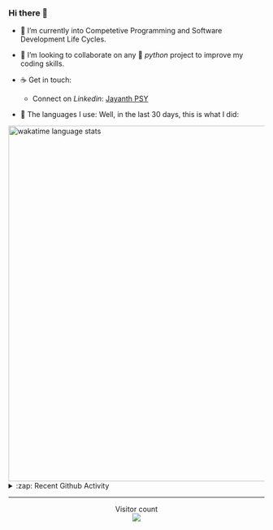 ### Hi there 👋

- 🌱 I’m currently into Competetive Programming and Software Development Life Cycles.

- 👯 I’m looking to collaborate on any :snake: *python* project to improve my coding skills.

- ☕ Get in touch:
  +  Connect on *Linkedin*: [Jayanth PSY](https://www.linkedin.com/in/jayanth-p-b3924812a/)

<!--- ⚡ Fun fact: *Python* is older than *C++* and *Java*. -->

- :memo: The languages I use: Well, in the last 30 days, this is what I did:

<img src="https://wakatime.com/share/@j_tesla/4d0b7d1e-6b31-4b03-accf-374d3ed5433f.png" alt="wakatime language stats" width="700"/>

<details>
  <summary>:zap: Recent Github Activity</summary>
  
<!--START_SECTION:activity-->
1. 💪 Opened PR [#5](https://github.com/thealphadollar/GSoCOrgFrequency/pull/5) in [thealphadollar/GSoCOrgFrequency](https://github.com/thealphadollar/GSoCOrgFrequency)
2. 💪 Opened PR [#1](https://github.com/j-tesla/GSoCOrgFrequency/pull/1) in [j-tesla/GSoCOrgFrequency](https://github.com/j-tesla/GSoCOrgFrequency)
3. ❗️ Opened issue [#4](https://github.com/thealphadollar/GSoCOrgFrequency/issues/4) in [thealphadollar/GSoCOrgFrequency](https://github.com/thealphadollar/GSoCOrgFrequency)
4. 🗣 Commented on [#1](https://github.com/thealphadollar/GSoCOrgFrequency/issues/1) in [thealphadollar/GSoCOrgFrequency](https://github.com/thealphadollar/GSoCOrgFrequency)
5. ❗️ Opened issue [#255](https://github.com/joshwcomeau/react-flip-move/issues/255) in [joshwcomeau/react-flip-move](https://github.com/joshwcomeau/react-flip-move)
<!--END_SECTION:activity-->

</details>

-----

<p align="center"> 
  Visitor count<br>
  <img src="https://profile-counter.glitch.me/j-tesla/count.svg" />
</p>












<!--
**j-tesla/j-tesla** is a ✨ _special_ ✨ repository because its `README.md` (this file) appears on your GitHub profile.

Here are some ideas to get you started:

- 🔭 I’m currently working on ...
- 🌱 I’m currently learning ...
- 👯 I’m looking to collaborate on ...
- 🤔 I’m looking for help with ...
- 💬 Ask me about ...
- 📫 How to reach me: ...
- 😄 Pronouns: ...
- ⚡ Fun fact: ...
-->

